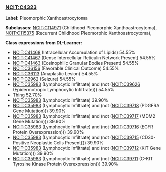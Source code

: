 
### [NCIT:C4323](http://purl.obolibrary.org/obo/NCIT_C4323)
**Label:** Pleomorphic Xanthoastrocytoma

**Subclasses:** [NCIT:C114971](http://purl.obolibrary.org/obo/NCIT_C114971) (Childhood Pleomorphic Xanthoastrocytoma), [NCIT:C115375](http://purl.obolibrary.org/obo/NCIT_C115375) (Recurrent Childhood Pleomorphic Xanthoastrocytoma), 

**Class expressions from DL-Learner:**

- [NCIT:C41468](http://purl.obolibrary.org/obo/NCIT_C41468) (Intracellular Accumulation of Lipids) 54.55%
- [NCIT:C41467](http://purl.obolibrary.org/obo/NCIT_C41467) (Dense Intercellular Reticulin Network Present) 54.55%
- [NCIT:C41463](http://purl.obolibrary.org/obo/NCIT_C41463) (Eosinophilic Granular Bodies Present) 54.55%
- [NCIT:C36156](http://purl.obolibrary.org/obo/NCIT_C36156) (Favorable Clinical Outcome) 54.55%
- [NCIT:C36113](http://purl.obolibrary.org/obo/NCIT_C36113) (Anaplastic Lesion) 54.55%
- [NCIT:C2962](http://purl.obolibrary.org/obo/NCIT_C2962) (Seizure) 54.55%
- [NCIT:C35983](http://purl.obolibrary.org/obo/NCIT_C35983) (Lymphocytic Infiltrate) and (not ([NCIT:C39626](http://purl.obolibrary.org/obo/NCIT_C39626) (Epidermotropic Lymphocytic Infiltrate))) 54.55%
- Thing 52.70%
- [NCIT:C35983](http://purl.obolibrary.org/obo/NCIT_C35983) (Lymphocytic Infiltrate) 39.90%
- [NCIT:C35983](http://purl.obolibrary.org/obo/NCIT_C35983) (Lymphocytic Infiltrate) and (not ([NCIT:C39718](http://purl.obolibrary.org/obo/NCIT_C39718) (PDGFRA Gene Mutation))) 39.90%
- [NCIT:C35983](http://purl.obolibrary.org/obo/NCIT_C35983) (Lymphocytic Infiltrate) and (not ([NCIT:C39717](http://purl.obolibrary.org/obo/NCIT_C39717) (MDM2 Gene Mutation))) 39.90%
- [NCIT:C35983](http://purl.obolibrary.org/obo/NCIT_C35983) (Lymphocytic Infiltrate) and (not ([NCIT:C39716](http://purl.obolibrary.org/obo/NCIT_C39716) (EGFR Protein Overexpression))) 39.90%
- [NCIT:C35983](http://purl.obolibrary.org/obo/NCIT_C35983) (Lymphocytic Infiltrate) and (not ([NCIT:C39715](http://purl.obolibrary.org/obo/NCIT_C39715) (CD30-Positive Neoplastic Cells Present))) 39.90%
- [NCIT:C35983](http://purl.obolibrary.org/obo/NCIT_C35983) (Lymphocytic Infiltrate) and (not ([NCIT:C39712](http://purl.obolibrary.org/obo/NCIT_C39712) (KIT Gene Mutation))) 39.90%
- [NCIT:C35983](http://purl.obolibrary.org/obo/NCIT_C35983) (Lymphocytic Infiltrate) and (not ([NCIT:C39711](http://purl.obolibrary.org/obo/NCIT_C39711) (C-KIT Tyrosine Kinase Protein Overexpression))) 39.90%



